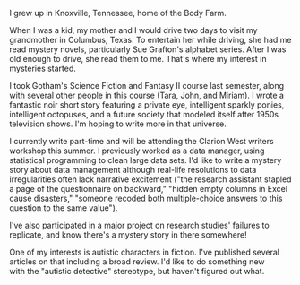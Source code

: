 I grew up in Knoxville, Tennessee, home of the Body Farm. 

When I was a kid, my mother and I would drive two days to visit my grandmother in Columbus, Texas. To entertain her while driving, she had me read mystery novels, particularly Sue Grafton's alphabet series. After I was old enough to drive, she read them to me. That's where my interest in mysteries started. 

I took Gotham's Science Fiction and Fantasy II course last semester, along with several other people in this course (Tara, John, and Miriam). I wrote a fantastic noir short story featuring a private eye, intelligent sparkly ponies, intelligent octopuses, and a future society that modeled itself after 1950s television shows. I'm hoping to write more in that universe. 

I currently write part-time and will be attending the Clarion West writers workshop this summer. I previously worked as a data manager, using statistical programming to clean large data sets. I'd like to write a mystery story about data management although real-life resolutions to data irregularities often lack narrative excitement ("the research assistant stapled a page of the questionnaire on backward," "hidden empty columns in Excel cause disasters," "someone recoded both multiple-choice answers to this question to the same value"). 

I've also participated in a major project on research studies' failures to replicate, and know there's a mystery story in there somewhere! 

One of my interests is autistic characters in fiction. I've published several articles on that including a broad review. I'd like to do something new with the "autistic detective" stereotype, but haven't figured out what. 


